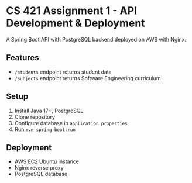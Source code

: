 # CS 421 Assignment 1 - API Development & Deployment

A Spring Boot API with PostgreSQL backend deployed on AWS with Nginx.

## Features
- `/students` endpoint returns student data
- `/subjects` endpoint returns Software Engineering curriculum

## Setup
1. Install Java 17+, PostgreSQL
2. Clone repository
3. Configure database in `application.properties`
4. Run `mvn spring-boot:run`

## Deployment
- AWS EC2 Ubuntu instance
- Nginx reverse proxy
- PostgreSQL database